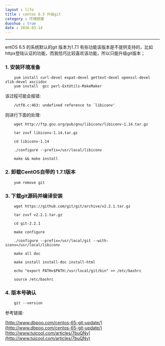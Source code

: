 ```yaml
---
layout : life
title : centos 6.5 升级git
category : 环境搭建
duoshuo : true
date : 2016-03-14
---
```



******

entOS 6.5 的系统默认的git 版本为1.7.1 有些功能该版本是不提供支持的，比如https登陆认证的功能，而我恰巧比较喜欢该功能，所以只能升级git版本；

<!-- more -->

### 1. 安装环境准备

```
    yum install curl-devel expat-devel gettext-devel openssl-devel zlib-devel asciidoc
    yum install  gcc perl-ExtUtils-MakeMaker 
```

该过程可能会报错:

```
    /utf8.c:463: undefined reference to `libiconv'
```

则进行下面的处理:

```
    wget http://ftp.gnu.org/pub/gnu/libiconv/libiconv-1.14.tar.gz
    
    tar zxvf libiconv-1.14.tar.gz 
    
    cd libiconv-1.14
    
    ./configure --prefix=/usr/local/libiconv
    
    make && make install
```

### 2. 卸载CentOS自带的 1.7.1版本

```
    yum remove git
```

### 3. 下载git源码并编译安装

```
    wget https://github.com/git/git/archive/v2.2.1.tar.gz
    
    tar zxvf v2.2.1.tar.gz
    
    cd git-2.2.1
    
    make configure
    
    ./configure --prefix=/usr/local/git --with-iconv=/usr/local/libiconv
    
    make all doc
    
    make install install-doc install-html
    
    echo "export PATH=$PATH:/usr/local/git/bin" >> /etc/bashrc
    
    source /etc/bashrc
```

### 4. 版本号确认

```
    git --version
```


参考链接:

[http://www.dbpoo.com/centos-65-git-update/](http://www.dbpoo.com/centos-65-git-update/)
[http://www.tuicool.com/articles/7buQNv](http://www.tuicool.com/articles/7buQNv)